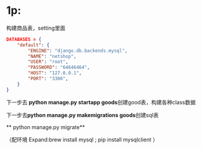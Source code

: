# 1p:

构建商品表，setting里面

```json
DATABASES = {
    "default": {
        "ENGINE": "django.db.backends.mysql",
        "NAME": "netshop",
        "USER": "root",
        "PASSWORD": "64646464",
        "HOST": "127.0.0.1",
        "PORT": "3306",
    }
}
```

下一步去 **python manage.py startapp goods**创建good表，构建各种class数据

下一步去**python manage.py makemigrations goods**创建sql表

**
    python manage.py migrate**

（配环境 Expand:brew install mysql ;  pip install mysqlclient ）
